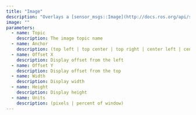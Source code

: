 ```yaml
---
title: "Image"
description: "Overlays a [sensor_msgs::Image](http://docs.ros.org/api/sensor_msgs/html/msg/Image.html) onto the display."
image: ""
parameters:
  - name: Topic
    description: The image topic name
  - name: Anchor
    description: (top left | top center | top right | center left | center | center right | bottom left | bottom center | bottom right)
  - name: Offset X
    description: Display offset from the left
  - name: Offset Y
    description: Display offset from the top
  - name: Width
    description: Display width
  - name: Height
    description: Display height
  - name: Units
    description: (pixels | percent of window)
---
```


